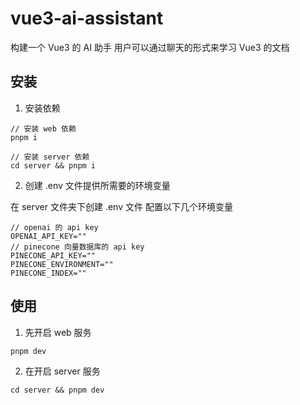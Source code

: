 # vue3-ai-assistant

构建一个 Vue3 的 AI 助手
用户可以通过聊天的形式来学习 Vue3 的文档

## 安装

1. 安装依赖

```
// 安装 web 依赖
pnpm i 

// 安装 server 依赖
cd server && pnpm i
```

2. 创建 .env 文件提供所需要的环境变量

在 server 文件夹下创建 .env 文件
配置以下几个环境变量

```
// openai 的 api key
OPENAI_API_KEY=""
// pinecone 向量数据库的 api key
PINECONE_API_KEY=""
PINECONE_ENVIRONMENT=""
PINECONE_INDEX=""
```

## 使用
1. 先开启 web 服务
```
pnpm dev
```

2. 在开启 server 服务
```
cd server && pnpm dev
```
